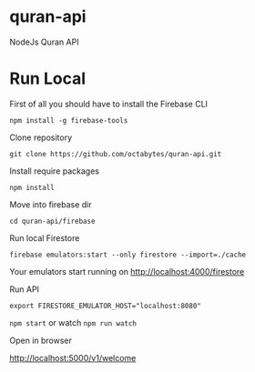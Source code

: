 # quran-api

NodeJs Quran API

# Run Local

First of all you should have to install the Firebase CLI

`npm install -g firebase-tools`

Clone repository

`git clone https://github.com/octabytes/quran-api.git`

Install require packages

`npm install`

Move into firebase dir

`cd quran-api/firebase`

Run local Firestore

`firebase emulators:start --only firestore --import=./cache`

Your emulators start running on [http://localhost:4000/firestore](http://localhost:4000/firestore)

Run API

`export FIRESTORE_EMULATOR_HOST="localhost:8080"`

`npm start` or watch `npm run watch`

Open in browser

[http://localhost:5000/v1/welcome](http://localhost:5000/v1/welcome)
